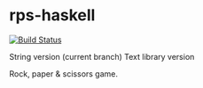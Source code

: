 rps-haskell
===========
[![Build Status](https://magnum.travis-ci.com/matkarlg/rps-haskell.svg?branch=master&token=snX8CDmwqxHQ4SNTodrq)](https://magnum.travis-ci.com/matkarlg/rps-haskell)

String version (current branch)
Text library version

Rock, paper & scissors game.
